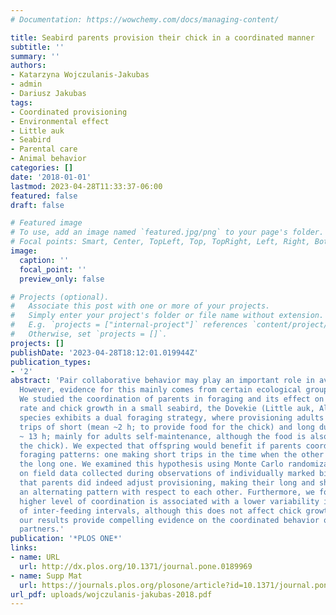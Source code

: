```yaml
---
# Documentation: https://wowchemy.com/docs/managing-content/

title: Seabird parents provision their chick in a coordinated manner
subtitle: ''
summary: ''
authors:
- Katarzyna Wojczulanis-Jakubas
- admin
- Dariusz Jakubas
tags:
- Coordinated provisioning
- Environmental effect
- Little auk
- Seabird
- Parental care
- Animal behavior
categories: []
date: '2018-01-01'
lastmod: 2023-04-28T11:33:37-06:00
featured: false
draft: false

# Featured image
# To use, add an image named `featured.jpg/png` to your page's folder.
# Focal points: Smart, Center, TopLeft, Top, TopRight, Left, Right, BottomLeft, Bottom, BottomRight.
image:
  caption: ''
  focal_point: ''
  preview_only: false

# Projects (optional).
#   Associate this post with one or more of your projects.
#   Simply enter your project's folder or file name without extension.
#   E.g. `projects = ["internal-project"]` references `content/project/deep-learning/index.md`.
#   Otherwise, set `projects = []`.
projects: []
publishDate: '2023-04-28T18:12:01.019944Z'
publication_types:
- '2'
abstract: 'Pair collaborative behavior may play an important role in avian reproduction.
  However, evidence for this mainly comes from certain ecological groups (e.g. passerines).
  We studied the coordination of parents in foraging and its effect on food provisioning
  rate and chick growth in a small seabird, the Dovekie (Little auk, Alle alle). The
  species exhibits a dual foraging strategy, where provisioning adults make foraging
  trips of short (mean ~2 h; to provide food for the chick) and long duration (mean
  ~ 13 h; mainly for adults self-maintenance, although the food is also brought to
  the chick). We expected that offspring would benefit if parents coordinate their
  foraging patterns: one making short trips in the time when the other performing
  the long one. We examined this hypothesis using Monte Carlo randomization tests
  on field data collected during observations of individually marked birds. We found
  that parents did indeed adjust provisioning, making their long and short trips in
  an alternating pattern with respect to each other. Furthermore, we found that a
  higher level of coordination is associated with a lower variability in the duration
  of inter-feeding intervals, although this does not affect chick growth. Nevertheless,
  our results provide compelling evidence on the coordinated behavior of breeding
  partners.'
publication: '*PLOS ONE*'
links:
- name: URL
  url: http://dx.plos.org/10.1371/journal.pone.0189969
- name: Supp Mat
  url: https://journals.plos.org/plosone/article?id=10.1371/journal.pone.0189969#sec007
url_pdf: uploads/wojczulanis-jakubas-2018.pdf
---
```

